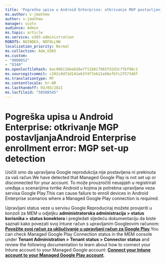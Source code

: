 ```yaml
---
title: 'Pogreška upisa u Android Enterprise: otkrivanje MGP postavljanja'
ms.author: v-jmathew
author: v-jmathew
manager: scotv
audience: Admin
ms.topic: article
ms.service: o365-administration
ROBOTS: NOINDEX, NOFOLLOW
localization_priority: Normal
ms.collection: Adm_O365
ms.custom:
- "9000652"
- "8340"
ms.openlocfilehash: 6ac90611bbe626e7f11b817965fd2d3c7fbf98c1
ms.sourcegitcommit: c202c0df2d141e63f4f7eb13a56efbfc2f57348f
ms.translationtype: MT
ms.contentlocale: hr-HR
ms.lasthandoff: 03/05/2021
ms.locfileid: "50508545"
---
```

# <a name="android-enterprise-enrollment-error-mgp-set-up-detection"></a><span data-ttu-id="d86a8-102">Pogreška upisa u Android Enterprise: otkrivanje MGP postavljanja</span><span class="sxs-lookup"><span data-stu-id="d86a8-102">Android Enterprise enrollment error: MGP set-up detection</span></span>

<span data-ttu-id="d86a8-103">Uočili smo da upravljana Google reprodukcija nije postavljena ni prekinuta za vaš račun.</span><span class="sxs-lookup"><span data-stu-id="d86a8-103">We have detected that Managed Google Play is not set up or disconnected for your account.</span></span> <span data-ttu-id="d86a8-104">To može prouzročiti neuspjeh u registrirali uređaja u scenarijima tvrtke Android u kojima je potrebna upravljana veza servisa Google Play.</span><span class="sxs-lookup"><span data-stu-id="d86a8-104">This can cause failure to enroll devices in Android Enterprise scenarios where a Managed Google Play connection is required.</span></span>

<span data-ttu-id="d86a8-105">Upravljani status veze u servisu Google Reproduciraj možete provjeriti u konzoli za MEM u odjeljku **administratorska administracija > status korisnika > status konektora** i pregledati sljedeću dokumentaciju da biste saznali kako povezati svoj Intune račun s upravljanim Googleovim računom: **[Povežite svoj račun za uključivanje u upravljani račun za Google Play](https://docs.microsoft.com/mem/intune/enrollment/connect-intune-android-enterprise)**.</span><span class="sxs-lookup"><span data-stu-id="d86a8-105">You can check Managed Google Play Connection status in the MEM console under **Tenant Administration > Tenant status > Connector status** and review the following documentation to learn about how to connect your Intune account to your Managed Google account: **[Connect your Intune account to your Managed Google Play account](https://docs.microsoft.com/mem/intune/enrollment/connect-intune-android-enterprise)**.</span></span>
